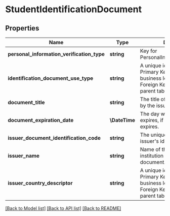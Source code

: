 # StudentIdentificationDocument

## Properties
Name | Type | Description | Notes
------------ | ------------- | ------------- | -------------
**personal_information_verification_type** | **string** | Key for PersonalInformationVerification | [optional] 
**identification_document_use_type** | **string** | A unique identifier used as Primary Key, not derived from business logic, when acting as Foreign Key, references the parent table. | [optional] 
**document_title** | **string** | The title of the document given by the issuer. | [optional] 
**document_expiration_date** | **\\DateTime** | The day when the document  expires, if null then never expires. | [optional] 
**issuer_document_identification_code** | **string** | The unique identifier on the issuer&#39;s identification system. | [optional] 
**issuer_name** | **string** | Name of the entity or institution that issued the document. | [optional] 
**issuer_country_descriptor** | **string** | A unique identifier used as Primary Key, not derived from business logic, when acting as Foreign Key, references the parent table. | [optional] 

[[Back to Model list]](../README.md#documentation-for-models) [[Back to API list]](../README.md#documentation-for-api-endpoints) [[Back to README]](../README.md)


